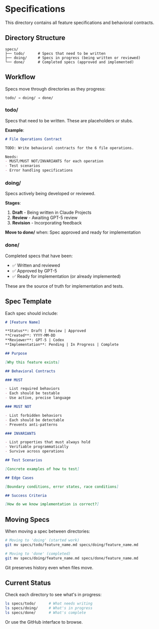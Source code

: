 # Specifications

This directory contains all feature specifications and behavioral contracts.

## Directory Structure

```
specs/
├── todo/      # Specs that need to be written
├── doing/     # Specs in progress (being written or reviewed)
└── done/      # Completed specs (approved and implemented)
```

## Workflow

Specs move through directories as they progress:

```
todo/ → doing/ → done/
```

### todo/

Specs that need to be written. These are placeholders or stubs.

**Example**:
```markdown
# File Operations Contract

TODO: Write behavioral contracts for the 6 file operations.

Needs:
- MUST/MUST NOT/INVARIANTS for each operation
- Test scenarios
- Error handling specifications
```

### doing/

Specs actively being developed or reviewed.

**Stages**:
1. **Draft** - Being written in Claude Projects
2. **Review** - Awaiting GPT-5 review
3. **Revision** - Incorporating feedback

**Move to done/** when: Spec approved and ready for implementation

### done/

Completed specs that have been:
- ✅ Written and reviewed
- ✅ Approved by GPT-5
- ✅ Ready for implementation (or already implemented)

These are the source of truth for implementation and tests.

## Spec Template

Each spec should include:

```markdown
# [Feature Name]

**Status**: Draft | Review | Approved  
**Created**: YYYY-MM-DD  
**Reviewer**: GPT-5 | Codex  
**Implementation**: Pending | In Progress | Complete

## Purpose

[Why this feature exists]

## Behavioral Contracts

### MUST

- List required behaviors
- Each should be testable
- Use active, precise language

### MUST NOT

- List forbidden behaviors
- Each should be detectable
- Prevents anti-patterns

### INVARIANTS

- List properties that must always hold
- Verifiable programmatically
- Survive across operations

## Test Scenarios

[Concrete examples of how to test]

## Edge Cases

[Boundary conditions, error states, race conditions]

## Success Criteria

[How do we know implementation is correct?]
```

## Moving Specs

When moving a spec between directories:

```bash
# Moving to 'doing' (started work)
git mv specs/todo/feature_name.md specs/doing/feature_name.md

# Moving to 'done' (completed)
git mv specs/doing/feature_name.md specs/done/feature_name.md
```

Git preserves history even when files move.

## Current Status

Check each directory to see what's in progress:

```bash
ls specs/todo/      # What needs writing
ls specs/doing/     # What's in progress
ls specs/done/      # What's complete
```

Or use the GitHub interface to browse.
